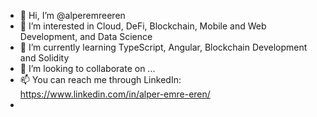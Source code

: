 - 👋 Hi, I’m @alperemreeren
- 👀 I’m interested in Cloud, DeFi, Blockchain, Mobile and Web Development, and Data Science
- 🌱 I’m currently learning TypeScript, Angular, Blockchain Development and Solidity
- 💞️ I’m looking to collaborate on ...
- 📫 You can reach me through LinkedIn: https://www.linkedin.com/in/alper-emre-eren/
- 
<!---
alperemreeren/alperemreeren is a ✨ special ✨ repository because its `README.md` (this file) appears on your GitHub profile.
You can click the Preview link to take a look at your changes.
--->

